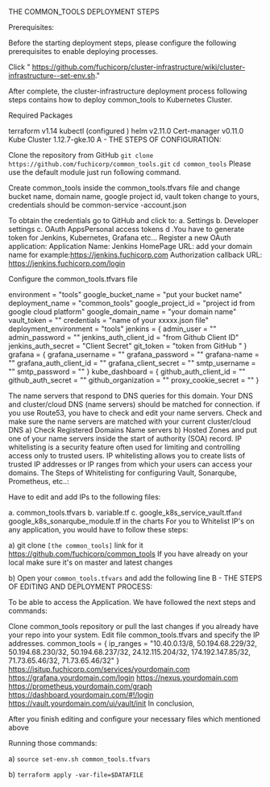 THE COMMON_TOOLS DEPLOYMENT STEPS

Prerequisites:

Before the starting deployment steps, please configure the following prerequisites to enable deploying processes.

Click " https://github.com/fuchicorp/cluster-infrastructure/wiki/cluster-infrastructure--set-env.sh."

After complete, the cluster-infrastructure deployment process following steps contains how to deploy common_tools to Kubernetes Cluster.

Required Packages

terraform v1.14
kubectl (configured )
helm v2.11.0
Cert-manager v0.11.0
Kube Cluster 1.12.7-gke.10
A - THE STEPS OF CONFIGURATION:

Clone the repository from GitHub
`git clone https://github.com/fuchicorp/common_tools.git`
`cd common_tools`
Please use the default module just run following command.

Create common_tools inside the common_tools.tfvars file and change bucket name, domain name, google project id, vault token change to yours, credentials should be common-service -account.json

To obtain the credentials go to GitHub and click to: a. Settings b. Developer settings c. OAuth AppsPersonal access tokens d .You have to generate token for Jenkins, Kubernetes, Grafana etc... Register a new OAuth application: Application Name: Jenkins HomePage URL: add your domain name for example:https://jenkins.fuchicorp.com Authorization callback URL: https://jenkins.fuchicorp.com/login

Configure the common_tools.tfvars file

environment = "tools"
google_bucket_name = "put your bucket name"
deployment_name = "common_tools"
google_project_id = "project id from google cloud platform"
google_domain_name = "your domain name"
vault_token = ""
credentials = "name of your xxxxx.json file"
deployment_environment = "tools"
jenkins = {
  admin_user             = ""
  admin_password         = ""
  jenkins_auth_client_id = "from Github Client ID"
  jenkins_auth_secret    = "Client Secret"
  git_token = "token from GitHub "
}
grafana = {
  grafana_username                = ""
  grafana_password                = ""
  grafana-name                    = ""
  grafana_auth_client_id          = ""
  grafana_client_secret           = ""
  smtp_username                   = ""
  smtp_password                   = ""
}
kube_dashboard = {
  github_auth_client_id = ""
  github_auth_secret    = ""
  github_organization   = ""
  proxy_cookie_secret   = ""
}

The name servers that respond to DNS queries for this domain. Your DNS and cluster/cloud DNS (name servers) should be matched for connection. if you use Route53, you have to check and edit your name servers.
   Check and make sure the name servers are matched with your current cluster/cloud DNS 
     a) Check Registered Domains Name servers
     b) Hosted Zones and put one of your name servers inside the start of authority (SOA) record. 
IP whitelisting is a security feature often used for limiting and controlling access only to trusted users. IP whitelisting allows you to create lists of trusted IP addresses or IP ranges from which your users can access your domains.
The Steps of Whitelisting for configuring Vault, Sonarqube, Prometheus, etc..:

Have to edit and add IPs to the following files:

a. common_tools.tfvars
b. variable.tf 
c. google_k8s_service_vault.tf`and `google_k8s_sonarqube_module.tf in the charts
For you to Whitelist IP's on any application, you would have to follow these steps:

a) git clone `[the common_tools]` link for it  https://github.com/fuchicorp/common_tools
If you have already on your local make sure it's on master and latest changes

b) Open your `common_tools.tfvars` and add the following line
B - THE STEPS OF EDITING AND DEPLOYMENT PROCESS:

To be able to access the Application. We have followed the next steps and commands:

Clone common_tools repository or pull the last changes if you already have your repo into your system.
Edit file common_tools.tfvars and specify the IP addresses.
common_tools = {
  ip_ranges = "10.40.0.13/8, 50.194.68.229/32, 50.194.68.230/32, 50.194.68.237/32, 24.12.115.204/32, 174.192.147.85/32, 71.73.65.46/32, 71.73.65.46/32"
}
https://isitup.fuchicorp.com/services/yourdomain.com
https://grafana.yourdomain.com/login
https://nexus.yourdomain.com
https://prometheus.yourdomain.com/graph
https://dashboard.yourdomain.com/#!/login
https://vault.yourdomain.com/ui/vault/init
In conclusion,

After you finish editing and configure your necessary files which mentioned above

Running those commands:

a) `source set-env.sh common_tools.tfvars`

b) `terraform apply -var-file=$DATAFILE`